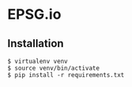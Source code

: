 EPSG.io
=======

Installation
------------

```
$ virtualenv venv
$ source venv/bin/activate
$ pip install -r requirements.txt
```

